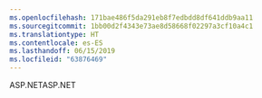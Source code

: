 ```yaml
---
ms.openlocfilehash: 171bae486f5da291eb8f7edbdd8df641ddb9aa11
ms.sourcegitcommit: 1bb00d2f4343e73ae8d58668f02297a3cf10a4c1
ms.translationtype: HT
ms.contentlocale: es-ES
ms.lasthandoff: 06/15/2019
ms.locfileid: "63876469"
---
```

<span data-ttu-id="4f9d6-101">ASP.NET</span><span class="sxs-lookup"><span data-stu-id="4f9d6-101">ASP.NET</span></span>